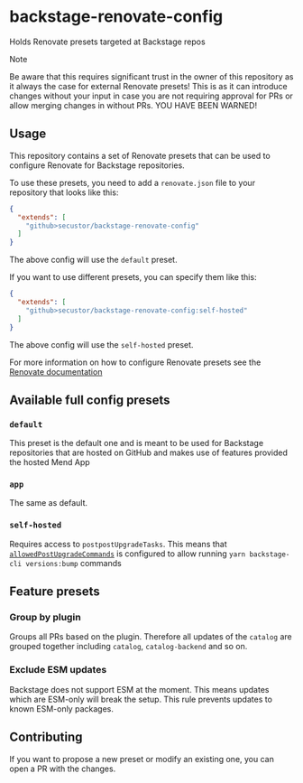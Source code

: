 # backstage-renovate-config
Holds Renovate presets targeted at Backstage repos

> [!NOTE]
> Be aware that this requires significant trust in the owner of this repository as it always the case for external Renovate presets!
This is as it can introduce changes without your input in case you are not requiring approval for PRs or allow merging changes in without PRs.
YOU HAVE BEEN WARNED!

## Usage
This repository contains a set of Renovate presets that can be used to configure Renovate for Backstage repositories.

To use these presets, you need to add a `renovate.json` file to your repository that looks like this:
```json
{
  "extends": [
    "github>secustor/backstage-renovate-config"
  ]
}
```
The above config will use the `default` preset.

If you want to use different presets, you can specify them like this:
```json
{
  "extends": [
    "github>secustor/backstage-renovate-config:self-hosted"
  ]
}
```
The above config will use the `self-hosted` preset.

For more information on how to configure Renovate presets see the [Renovate documentation](https://docs.renovatebot.com/config-presets/)

## Available full config presets

### `default`
This preset is the default one and is meant to be used for Backstage repositories that are hosted on GitHub and makes use of features provided the hosted Mend App

### `app`
The same as default. 

### `self-hosted`
Requires access to `postpostUpgradeTasks`. 
This means that [`allowedPostUpgradeCommands`](https://docs.renovatebot.com/self-hosted-configuration/#allowedpostupgradecommands) is configured to allow running `yarn backstage-cli versions:bump` commands

## Feature presets

### Group by plugin
Groups all PRs based on the plugin. Therefore all updates of the `catalog` are grouped together including `catalog`, `catalog-backend` and so on. 

### Exclude ESM updates
Backstage does not support ESM at the moment. This means updates which are ESM-only will break the setup. 
This rule prevents updates to known ESM-only packages. 

## Contributing
If you want to propose a new preset or modify an existing one, you can open a PR with the changes.

